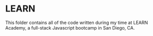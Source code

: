 # LEARN

This folder contains all of the code written during my time at LEARN Academy, a full-stack Javascript bootcamp in San Diego, CA.
